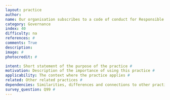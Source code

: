 ```yaml
---
layout: practice
author:
name: Our organisation subscribes to a code of conduct for Responsible AI.
category: Governance
index: 40
difficulty: na
references: #
comments: True
description:
image: #
photocredit: #

intent: Short statement of the purpose of the practice #
motivation: Description of the importance of using this practice #
applicability: The context where the practice applies #
related: Other related practices #
dependencies: Similarities, differences and connections to other practices #
survey_question: Q99 #
---
```


